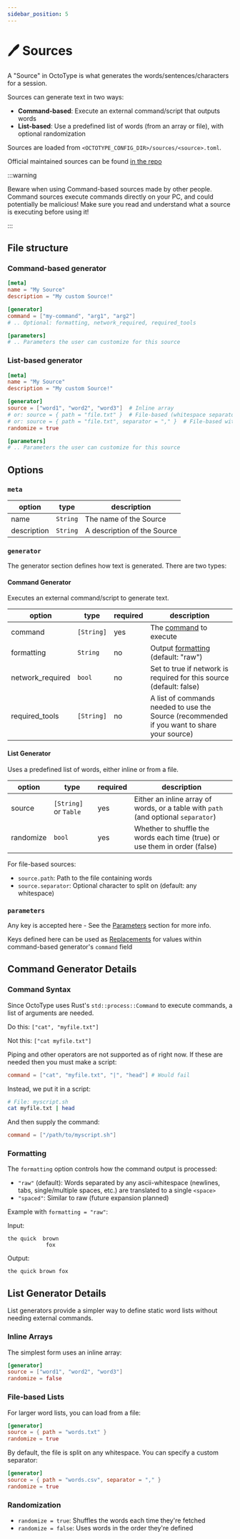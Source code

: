 ```yaml
---
sidebar_position: 5
---
```


# 🖊️ Sources

A "Source" in OctoType is what generates the words/sentences/characters for a
session.

Sources can generate text in two ways:
- **Command-based**: Execute an external command/script that outputs words
- **List-based**: Use a predefined list of words (from an array or file), with optional randomization

Sources are loaded from `<OCTOTYPE_CONFIG_DIR>/sources/<source>.toml`.

Official maintained sources can be found
[in the repo](https://github.com/mahlquistj/octotype/tree/main/sources)

:::warning

Beware when using Command-based sources made by other people. Command sources execute commands
directly on your PC, and could potentially be malicious! Make sure you read and
understand what a source is executing before using it!

:::

## File structure

### Command-based generator
```toml
[meta]
name = "My Source"
description = "My custom Source!"

[generator]
command = ["my-command", "arg1", "arg2"]
# .. Optional: formatting, network_required, required_tools

[parameters]
# .. Parameters the user can customize for this source
```

### List-based generator
```toml
[meta]
name = "My Source"
description = "My custom Source!"

[generator]
source = ["word1", "word2", "word3"]  # Inline array
# or: source = { path = "file.txt" }  # File-based (whitespace separator)
# or: source = { path = "file.txt", separator = "," }  # File-based with custom separator
randomize = true

[parameters]
# .. Parameters the user can customize for this source
```

## Options

### `meta`

| option      | type     | description                |
| ----------- | -------- | -------------------------- |
| name        | `String` | The name of the Source     |
| description | `String` | A description of the Source |

### `generator`

The generator section defines how text is generated. There are two types:

#### Command Generator

Executes an external command/script to generate text.

| option           | type       | required | description                                                                                               |
| ---------------- | ---------- | -------- | --------------------------------------------------------------------------------------------------------- |
| command          | `[String]` | yes      | The [command](#command) to execute                                                                        |
| formatting       | `String`   | no       | Output [formatting](#formatting) (default: "raw")                                                         |
| network_required | `bool`     | no       | Set to true if network is required for this source (default: false)                                       |
| required_tools   | `[String]` | no       | A list of commands needed to use the Source (recommended if you want to share your source)                |

#### List Generator

Uses a predefined list of words, either inline or from a file.

| option    | type                  | required | description                                                                                    |
| --------- | --------------------- | -------- | ---------------------------------------------------------------------------------------------- |
| source    | `[String]` or `Table` | yes      | Either an inline array of words, or a table with `path` (and optional `separator`)            |
| randomize | `bool`                | yes      | Whether to shuffle the words each time (true) or use them in order (false)                    |

For file-based sources:
- `source.path`: Path to the file containing words
- `source.separator`: Optional character to split on (default: any whitespace)

### `parameters`

Any key is accepted here - See the [Parameters](parameters) section for more
info.

Keys defined here can be used as [Replacements](parameters#replacements) for
values within command-based generator's `command` field

## Command Generator Details

### Command Syntax

Since OctoType uses Rust's `std::process::Command` to execute commands, a
list of arguments are needed.

Do this: `["cat", "myfile.txt"]`

Not this: `["cat myfile.txt"]`

Piping and other operators are not supported as of right now. If these are
needed then you must make a script:

```toml
command = ["cat", "myfile.txt", "|", "head"] # Would fail
```

Instead, we put it in a script:

```sh
# File: myscript.sh
cat myfile.txt | head
```

And then supply the command:

```toml
command = ["/path/to/myscript.sh"]
```

### Formatting

The `formatting` option controls how the command output is processed:

- `"raw"` (default): Words separated by any ascii-whitespace (newlines, tabs, single/multiple spaces, etc.) are translated to a single `<space>`
- `"spaced"`: Similar to raw (future expansion planned)

Example with `formatting = "raw"`:

Input:
```
the quick  brown
            fox
```

Output:
```
the quick brown fox
```

## List Generator Details

List generators provide a simpler way to define static word lists without needing external commands.

### Inline Arrays

The simplest form uses an inline array:

```toml
[generator]
source = ["word1", "word2", "word3"]
randomize = false
```

### File-based Lists

For larger word lists, you can load from a file:

```toml
[generator]
source = { path = "words.txt" }
randomize = true
```

By default, the file is split on any whitespace. You can specify a custom separator:

```toml
[generator]
source = { path = "words.csv", separator = "," }
randomize = true
```

### Randomization

- `randomize = true`: Shuffles the words each time they're fetched
- `randomize = false`: Uses words in the order they're defined
